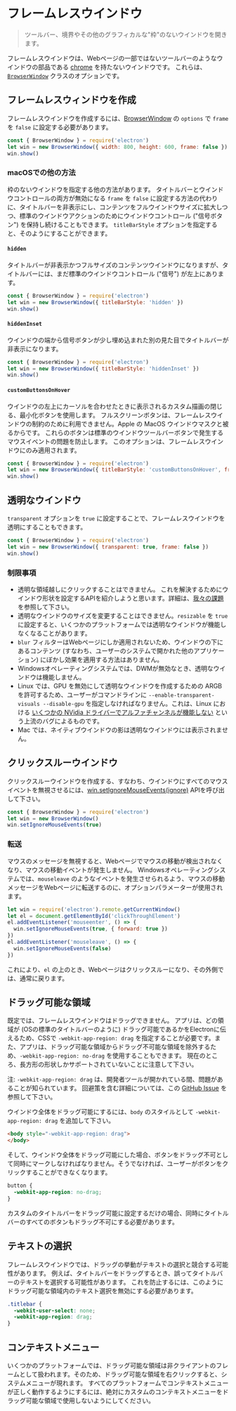 # フレームレスウインドウ

> ツールバー、境界やその他のグラフィカルな"枠"のないウインドウを開きます。

フレームレスウインドウは、Webページの一部ではないツールバーのようなウインドウの部品である [chrome](https://developer.mozilla.org/en-US/docs/Glossary/Chrome) を持たないウインドウです。 これらは、[`BrowserWindow`](browser-window.md) クラスのオプションです。

## フレームレスウィンドウを作成

フレームレスウインドウを作成するには、[BrowserWindow](browser-window.md) の `options` で `frame` を `false` に設定する必要があります。

```javascript
const { BrowserWindow } = require('electron')
let win = new BrowserWindow({ width: 800, height: 600, frame: false })
win.show()
```

### macOSでの他の方法

枠のないウインドウを指定する他の方法があります。 タイトルバーとウインドウコントロールの両方が無効になる `frame` を `false` に設定する方法の代わりに、タイトルバーを非表示にし、コンテンツをフルウインドウサイズに拡大しつつ、標準のウインドウアクションのためにウインドウコントロール ("信号ボタン") を保持し続けることもできます。 `titleBarStyle` オプションを指定すると、そのようにすることができます。

#### `hidden`

タイトルバーが非表示かつフルサイズのコンテンツウインドウになりますが、タイトルバーには、まだ標準のウインドウコントロール ("信号") が左上にあります。

```javascript
const { BrowserWindow } = require('electron')
let win = new BrowserWindow({ titleBarStyle: 'hidden' })
win.show()
```

#### `hiddenInset`

ウインドウの端から信号ボタンが少し埋め込まれた別の見た目でタイトルバーが非表示になります。

```javascript
const { BrowserWindow } = require('electron')
let win = new BrowserWindow({ titleBarStyle: 'hiddenInset' })
win.show()
```

#### `customButtonsOnHover`

ウインドウの左上にカーソルを合わせたときに表示されるカスタム描画の閉じる、最小化ボタンを使用します。 フルスクリーンボタンは、フレームレスウインドウの制約のために利用できません。Apple の MacOS ウインドウマスクと被るからです。 これらのボタンは標準のウインドウツールバーボタンで発生するマウスイベントの問題を防止します。 このオプションは、フレームレスウインドウにのみ適用されます。

```javascript
const { BrowserWindow } = require('electron')
let win = new BrowserWindow({ titleBarStyle: 'customButtonsOnHover', frame: false })
win.show()
```

## 透明なウインドウ

`transparent` オプションを `true` に設定することで、フレームレスウインドウを透明にすることもできます。

```javascript
const { BrowserWindow } = require('electron')
let win = new BrowserWindow({ transparent: true, frame: false })
win.show()
```

### 制限事項

* 透明な領域越しにクリックすることはできません。 これを解決するためにウインドウ形状を設定するAPIを紹介しようと思います。詳細は、[我々の課題](https://github.com/electron/electron/issues/1335)を参照して下さい。
* 透明なウインドウのサイズを変更することはできません。`resizable` を `true` に設定すると、いくつかのプラットフォームでは透明なウインドウが機能しなくなることがあります。
* `blur` フィルターはWebページにしか適用されないため、ウインドウの下にあるコンテンツ (すなわち、ユーザーのシステムで開かれた他のアプリケーション) にぼかし効果を適用する方法はありません。
* Windowsオペレーティングシステムでは、DWMが無効なとき、透明なウインドウは機能しません。
* Linux では、GPU を無効にして透明なウインドウを作成するための ARGB を許可するため、ユーザーがコマンドラインに `--enable-transparent-visuals --disable-gpu` を指定しなければなりません。これは、Linux における [いくつかの NVidia ドライバーでアルファチャンネルが機能しない](https://code.google.com/p/chromium/issues/detail?id=369209) という上流のバグによるものです。
* Mac では、ネイティブウインドウの影は透明なウインドウには表示されません。

## クリックスルーウインドウ

クリックスルーウインドウを作成する、すなわち、ウインドウにすべてのマウスイベントを無視させるには、[win.setIgnoreMouseEvents(ignore)](browser-window.md#winsetignoremouseeventsignore-options) APIを呼び出して下さい。

```javascript
const { BrowserWindow } = require('electron')
let win = new BrowserWindow()
win.setIgnoreMouseEvents(true)
```

### 転送

マウスのメッセージを無視すると、Webページでマウスの移動が検出されなくなり、マウスの移動イベントが発生しません。 Windowsオペレーティングシステムでは、`mouseleave` のようなイベントを発生させられるよう、マウスの移動メッセージをWebページに転送するのに、オプションパラメーターが使用されます。

```javascript
let win = require('electron').remote.getCurrentWindow()
let el = document.getElementById('clickThroughElement')
el.addEventListener('mouseenter', () => {
  win.setIgnoreMouseEvents(true, { forward: true })
})
el.addEventListener('mouseleave', () => {
  win.setIgnoreMouseEvents(false)
})
```

これにより、`el` の上のとき、Webページはクリックスルーになり、その外側では、通常に戻ります。

## ドラッグ可能な領域

既定では、フレームレスウインドウはドラッグできません。 アプリは、どの領域が (OSの標準のタイトルバーのように) ドラッグ可能であるかをElectronに伝えるため、CSSで `-webkit-app-region: drag` を指定することが必要です。また、アプリは、ドラッグ可能な領域からドラッグ不可能な領域を除外するため、`-webkit-app-region: no-drag` を使用することもできます。 現在のところ、長方形の形状しかサポートされていないことに注意して下さい。

注: `-webkit-app-region: drag` は、開発者ツールが開かれている間、問題があることが知られています。 回避策を含む詳細については、この [GitHub Issue](https://github.com/electron/electron/issues/3647) を参照して下さい。

ウインドウ全体をドラッグ可能にするには、`body` のスタイルとして `-webkit-app-region: drag` を追加して下さい。

```html
<body style="-webkit-app-region: drag">
</body>
```

そして、ウインドウ全体をドラッグ可能にした場合、ボタンをドラッグ不可として同時にマークしなければなりません。そうでなければ、ユーザーがボタンをクリックすることができなくなります。

```css
button {
  -webkit-app-region: no-drag;
}
```

カスタムのタイトルバーをドラッグ可能に設定するだけの場合、同時にタイトルバーのすべてのボタンもドラッグ不可にする必要があります。

## テキストの選択

フレームレスウインドウでは、ドラッグの挙動がテキストの選択と競合する可能性があります。 例えば、タイトルバーをドラッグするとき、誤ってタイトルバーのテキストを選択する可能性があります。 これを防止するには、このようにドラッグ可能な領域内のテキスト選択を無効にする必要があります。

```css
.titlebar {
  -webkit-user-select: none;
  -webkit-app-region: drag;
}
```

## コンテキストメニュー

いくつかのプラットフォームでは、ドラッグ可能な領域は非クライアントのフレームとして扱われます。そのため、ドラッグ可能な領域を右クリックすると、システムメニューが現れます。 すべてのプラットフォームでコンテキストメニューが正しく動作するようにするには、絶対にカスタムのコンテキストメニューをドラッグ可能な領域で使用しないようにしてください。
